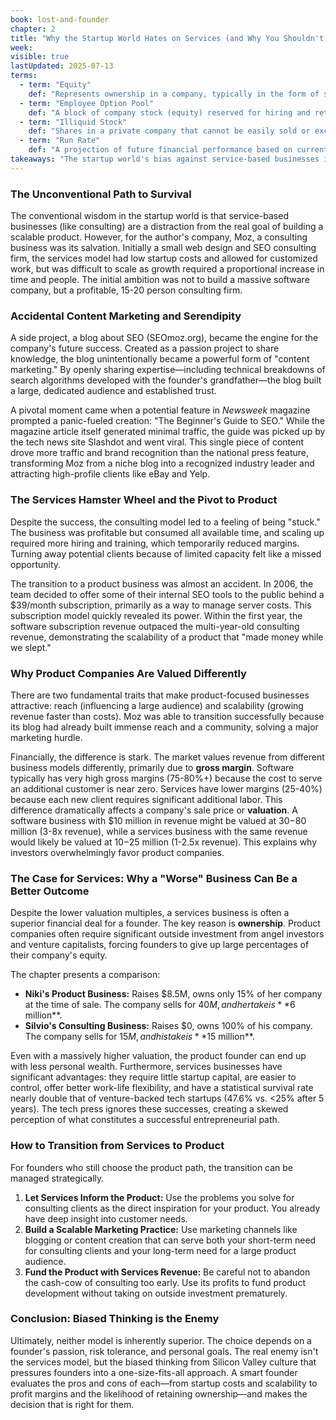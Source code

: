 ```yaml
---
book: lost-and-founder
chapter: 2
title: "Why the Startup World Hates on Services (and Why You Shouldn't)"
week: 
visible: true
lastUpdated: 2025-07-13
terms:
  - term: "Equity"
    def: "Represents ownership in a company, typically in the form of shares of stock. For a founder or investor, it's their percentage stake in the business and its future profits."
  - term: "Employee Option Pool"
    def: "A block of company stock (equity) reserved for hiring and retaining employees. It gives team members the 'option' to buy shares at a fixed price in the future, allowing them to share in the company's potential success."
  - term: "Illiquid Stock"
    def: "Shares in a private company that cannot be easily sold or exchanged for cash. An owner's stock is typically illiquid until the company is sold or goes public through an IPO."
  - term: "Run Rate"
    def: "A projection of future financial performance based on current results. It's calculated by taking revenue from a short period (e.g., one month) and extrapolating it over a full year to estimate annual revenue."
takeaways: "The startup world's bias against service-based businesses is largely unwarranted and can be financially detrimental advice for founders. A services model offers higher survival rates, requires less capital, and can provide a greater personal financial outcome for founders who retain full ownership. The optimal path depends not on cultural trends, but on a founder's specific goals, strengths, and market realities."
---
```


### The Unconventional Path to Survival
The conventional wisdom in the startup world is that service-based businesses (like consulting) are a distraction from the real goal of building a scalable product. However, for the author's company, Moz, a consulting business was its salvation. Initially a small web design and SEO consulting firm, the services model had low startup costs and allowed for customized work, but was difficult to scale as growth required a proportional increase in time and people. The initial ambition was not to build a massive software company, but a profitable, 15-20 person consulting firm.

### Accidental Content Marketing and Serendipity
A side project, a blog about SEO (SEOmoz.org), became the engine for the company's future success. Created as a passion project to share knowledge, the blog unintentionally became a powerful form of "content marketing." By openly sharing expertise—including technical breakdowns of search algorithms developed with the founder's grandfather—the blog built a large, dedicated audience and established trust.

A pivotal moment came when a potential feature in *Newsweek* magazine prompted a panic-fueled creation: "The Beginner's Guide to SEO." While the magazine article itself generated minimal traffic, the guide was picked up by the tech news site Slashdot and went viral. This single piece of content drove more traffic and brand recognition than the national press feature, transforming Moz from a niche blog into a recognized industry leader and attracting high-profile clients like eBay and Yelp.

### The Services Hamster Wheel and the Pivot to Product
Despite the success, the consulting model led to a feeling of being "stuck." The business was profitable but consumed all available time, and scaling up required more hiring and training, which temporarily reduced margins. Turning away potential clients because of limited capacity felt like a missed opportunity.

The transition to a product business was almost an accident. In 2006, the team decided to offer some of their internal SEO tools to the public behind a $39/month subscription, primarily as a way to manage server costs. This subscription model quickly revealed its power. Within the first year, the software subscription revenue outpaced the multi-year-old consulting revenue, demonstrating the scalability of a product that "made money while we slept."

### Why Product Companies Are Valued Differently
There are two fundamental traits that make product-focused businesses attractive: reach (influencing a large audience) and scalability (growing revenue faster than costs). Moz was able to transition successfully because its blog had already built immense reach and a community, solving a major marketing hurdle.

Financially, the difference is stark. The market values revenue from different business models differently, primarily due to **gross margin**. Software typically has very high gross margins (75-80%+) because the cost to serve an additional customer is near zero. Services have lower margins (25-40%) because each new client requires significant additional labor. This difference dramatically affects a company's sale price or **valuation**. A software business with $10 million in revenue might be valued at $30-$80 million (3-8x revenue), while a services business with the same revenue would likely be valued at $10-$25 million (1-2.5x revenue). This explains why investors overwhelmingly favor product companies.

### The Case for Services: Why a "Worse" Business Can Be a Better Outcome
Despite the lower valuation multiples, a services business is often a superior financial deal for a founder. The key reason is **ownership**. Product companies often require significant outside investment from angel investors and venture capitalists, forcing founders to give up large percentages of their company's equity.

The chapter presents a comparison:
* **Niki's Product Business:** Raises $8.5M, owns only 15% of her company at the time of sale. The company sells for $40M, and her take is **$6 million**.
* **Silvio's Consulting Business:** Raises $0, owns 100% of his company. The company sells for $15M, and his take is **$15 million**.

Even with a massively higher valuation, the product founder can end up with less personal wealth. Furthermore, services businesses have significant advantages: they require little startup capital, are easier to control, offer better work-life flexibility, and have a statistical survival rate nearly double that of venture-backed tech startups (47.6% vs. <25% after 5 years). The tech press ignores these successes, creating a skewed perception of what constitutes a successful entrepreneurial path.

### How to Transition from Services to Product
For founders who still choose the product path, the transition can be managed strategically.
1.  **Let Services Inform the Product:** Use the problems you solve for consulting clients as the direct inspiration for your product. You already have deep insight into customer needs.
2.  **Build a Scalable Marketing Practice:** Use marketing channels like blogging or content creation that can serve both your short-term need for consulting clients and your long-term need for a large product audience.
3.  **Fund the Product with Services Revenue:** Be careful not to abandon the cash-cow of consulting too early. Use its profits to fund product development without taking on outside investment prematurely.

### Conclusion: Biased Thinking is the Enemy
Ultimately, neither model is inherently superior. The choice depends on a founder's passion, risk tolerance, and personal goals. The real enemy isn't the services model, but the biased thinking from Silicon Valley culture that pressures founders into a one-size-fits-all approach. A smart founder evaluates the pros and cons of each—from startup costs and scalability to profit margins and the likelihood of retaining ownership—and makes the decision that is right for them.
